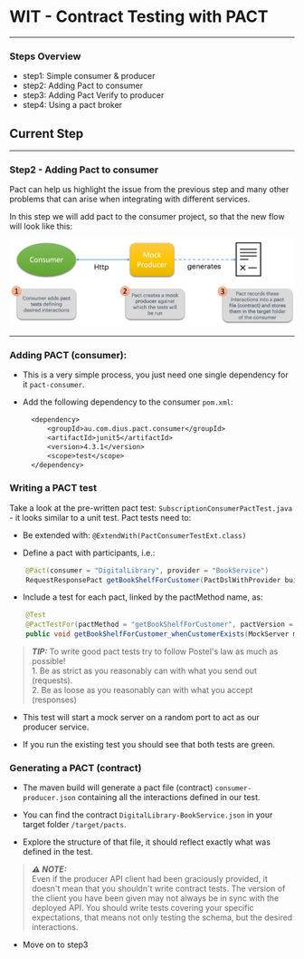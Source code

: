# WIT - Contract Testing with PACT
***
### Steps Overview
* step1: Simple consumer & producer
* step2: Adding Pact to consumer
* step3: Adding Pact Verify to producer
* step4: Using a pact broker

## Current Step
***
### Step2 - Adding Pact to consumer

Pact can help us highlight the issue from the previous step and many other problems that can arise when integrating
with different services.

In this step we will add pact to the consumer project, so that the new flow will look like this:

![Step2](pictures/step2.png)
***

### Adding PACT (consumer): 

- This is a very simple process, you just need one single dependency for it `pact-consumer`.

- Add the following dependency to the consumer `pom.xml`:

        <dependency>
            <groupId>au.com.dius.pact.consumer</groupId>
            <artifactId>junit5</artifactId>
            <version>4.3.1</version>
            <scope>test</scope>
        </dependency>

### Writing a PACT test

Take a look at the pre-written pact test: `SubscriptionConsumerPactTest.java` - it looks similar to a unit test.
Pact tests need to:

- Be extended with: `@ExtendWith(PactConsumerTestExt.class)`

- Define a pact with participants, i.e.: 
```java
    @Pact(consumer = "DigitalLibrary", provider = "BookService")
    RequestResponsePact getBookShelfForCustomer(PactDslWithProvider builder){}
```

- Include a test for each pact, linked by the pactMethod name, as:
```java
    @Test
    @PactTestFor(pactMethod = "getBookShelfForCustomer", pactVersion = PactSpecVersion.V3)
    public void getBookShelfForCustomer_whenCustomerExists(MockServer mockServer) {
```

> **_TIP:_**
    To write good pact tests try to follow Postel's law as much as possible!  
    1. Be as strict as you reasonably can with what you send out (requests).  
    2. Be as loose as you reasonably can with what you accept (responses)

- This test will start a mock server on a random port to act as our producer service.

- If you run the existing test you should see that both tests are green.


### Generating a PACT (contract)

- The maven build will generate a pact file (contract) `consumer-producer.json` containing all the interactions defined in our test.

- You can find the contract `DigitalLibrary-BookService.json` in your target folder `/target/pacts`.

- Explore the structure of that file, it should reflect exactly what was defined in the test.



> **_⚠️ NOTE:_**  
Even if the producer API client had been graciously provided, it doesn't mean that
you shouldn't write contract tests. The version of the client you have been given
may not always be in sync with the deployed API. You should write tests covering your specific expectations, 
that means not only testing the schema, but the desired interactions.  


- Move on to step3